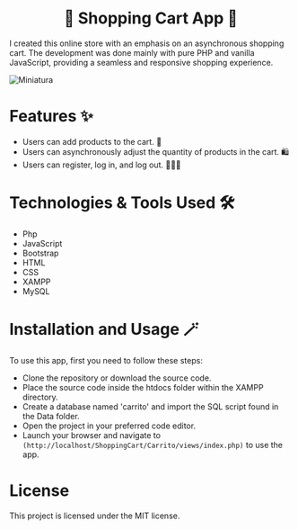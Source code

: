 <h1 style="text-align: center;">👛 Shopping Cart App 👛</h1>
I created this online store with an emphasis on an asynchronous shopping cart. The development was done mainly with pure PHP and vanilla JavaScript, providing a seamless and responsive shopping experience.

![Miniatura](Carrito/assets/miniatura.gif)

# Features ✨
- Users can add products to the cart. 🛒
- Users can asynchronously adjust the quantity of products in the cart. 🛍️
- Users can register, log in, and log out. 👩🏻‍💻

# Technologies & Tools Used 🛠️
- Php
- JavaScript
- Bootstrap
- HTML
- CSS
- XAMPP
- MySQL

# Installation and Usage 🪄
To use this app, first you need to follow these steps:

- Clone the repository or download the source code.
- Place the source code inside the htdocs folder within the XAMPP directory.
- Create a database named 'carrito' and import the SQL script found in the Data folder.
- Open the project in your preferred code editor.
- Launch your browser and navigate to `(http://localhost/ShoppingCart/Carrito/views/index.php)` to use the app.

# License
This project is licensed under the MIT license.
